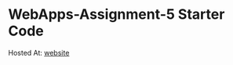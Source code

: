 # WebApps-Assignment-5 Starter Code
Hosted At:
[website](https://44-563-web-apps-s22.github.io/webapps-s22-assignment-5-Zamiels-cmd/birds.html)
